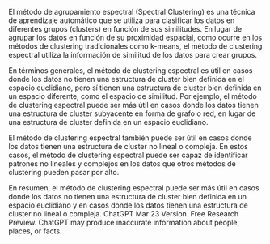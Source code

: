 
El método de agrupamiento espectral (Spectral Clustering) es una técnica de aprendizaje automático que se utiliza para clasificar los datos en diferentes grupos (clusters) en función de sus similitudes. En lugar de agrupar los datos en función de su proximidad espacial, como ocurre en los métodos de clustering tradicionales como k-means, el método de clustering espectral utiliza la información de similitud de los datos para crear grupos.

En términos generales, el método de clustering espectral es útil en casos donde los datos no tienen una estructura de cluster bien definida en el espacio euclidiano, pero sí tienen una estructura de cluster bien definida en un espacio diferente, como el espacio de similitud. Por ejemplo, el método de clustering espectral puede ser más útil en casos donde los datos tienen una estructura de cluster subyacente en forma de grafo o red, en lugar de una estructura de cluster definida en un espacio euclidiano.

El método de clustering espectral también puede ser útil en casos donde los datos tienen una estructura de cluster no lineal o compleja. En estos casos, el método de clustering espectral puede ser capaz de identificar patrones no lineales y complejos en los datos que otros métodos de clustering pueden pasar por alto.

En resumen, el método de clustering espectral puede ser más útil en casos donde los datos no tienen una estructura de cluster bien definida en un espacio euclidiano y en casos donde los datos tienen una estructura de cluster no lineal o compleja.
ChatGPT Mar 23 Version. Free Research Preview. ChatGPT may produce inaccurate information about people, places, or facts.